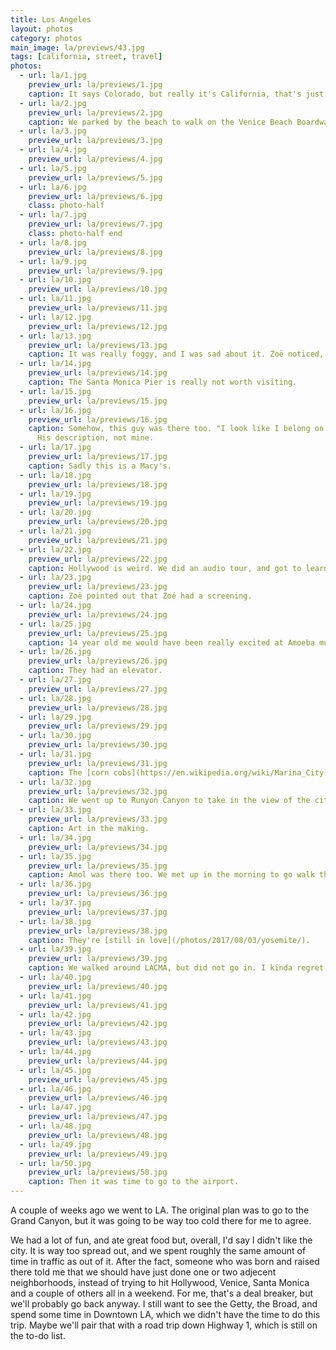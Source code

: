 ```yaml
---
title: Los Angeles
layout: photos
category: photos
main_image: la/previews/43.jpg
tags: [california, street, travel]
photos:
  - url: la/1.jpg
    preview_url: la/previews/1.jpg
    caption: It says Colorado, but really it's California, that's just the street name. Trust me.
  - url: la/2.jpg
    preview_url: la/previews/2.jpg
    caption: We parked by the beach to walk on the Venice Beach Boardwalk. It was a weekday, and the parking lot was totally empty, except for the birds.
  - url: la/3.jpg
    preview_url: la/previews/3.jpg
  - url: la/4.jpg
    preview_url: la/previews/4.jpg
  - url: la/5.jpg
    preview_url: la/previews/5.jpg
  - url: la/6.jpg
    preview_url: la/previews/6.jpg
    class: photo-half
  - url: la/7.jpg
    preview_url: la/previews/7.jpg
    class: photo-half end
  - url: la/8.jpg
    preview_url: la/previews/8.jpg
  - url: la/9.jpg
    preview_url: la/previews/9.jpg
  - url: la/10.jpg
    preview_url: la/previews/10.jpg
  - url: la/11.jpg
    preview_url: la/previews/11.jpg
  - url: la/12.jpg
    preview_url: la/previews/12.jpg
  - url: la/13.jpg
    preview_url: la/previews/13.jpg
    caption: It was really foggy, and I was sad about it. Zoë noticed, because I said it at least ten times.
  - url: la/14.jpg
    preview_url: la/previews/14.jpg
    caption: The Santa Monica Pier is really not worth visiting.
  - url: la/15.jpg
    preview_url: la/previews/15.jpg
  - url: la/16.jpg
    preview_url: la/previews/16.jpg
    caption: Somehow, this guy was there too. "I look like I belong on a show that’s called living alone in your mother’s basement and can’t find a girlfriend."
      His description, not mine.
  - url: la/17.jpg
    preview_url: la/previews/17.jpg
    caption: Sadly this is a Macy's.
  - url: la/18.jpg
    preview_url: la/previews/18.jpg
  - url: la/19.jpg
    preview_url: la/previews/19.jpg
  - url: la/20.jpg
    preview_url: la/previews/20.jpg
  - url: la/21.jpg
    preview_url: la/previews/21.jpg
  - url: la/22.jpg
    preview_url: la/previews/22.jpg
    caption: Hollywood is weird. We did an audio tour, and got to learn a lot about the history of how it came about, and the first theatres there. Apparently you just have to pay a lot of money to get your own star on the Walk of Fame.
  - url: la/23.jpg
    preview_url: la/previews/23.jpg
    caption: Zoë pointed out that Zoé had a screening.
  - url: la/24.jpg
    preview_url: la/previews/24.jpg
  - url: la/25.jpg
    preview_url: la/previews/25.jpg
    caption: 14 year old me would have been really excited at Amoeba music. Approximately one third of the store is pictured here.
  - url: la/26.jpg
    preview_url: la/previews/26.jpg
    caption: They had an elevator.
  - url: la/27.jpg
    preview_url: la/previews/27.jpg
  - url: la/28.jpg
    preview_url: la/previews/28.jpg
  - url: la/29.jpg
    preview_url: la/previews/29.jpg
  - url: la/30.jpg
    preview_url: la/previews/30.jpg
  - url: la/31.jpg
    preview_url: la/previews/31.jpg
    caption: The [corn cobs](https://en.wikipedia.org/wiki/Marina_City) in Chicago are cooler.
  - url: la/32.jpg
    preview_url: la/previews/32.jpg
    caption: We went up to Runyon Canyon to take in the view of the city. I was grumpy because we missed the sunset, but it was totally worth it.
  - url: la/33.jpg
    preview_url: la/previews/33.jpg
    caption: Art in the making.
  - url: la/34.jpg
    preview_url: la/previews/34.jpg
  - url: la/35.jpg
    preview_url: la/previews/35.jpg
    caption: Amol was there too. We met up in the morning to go walk through the Tar Pits.
  - url: la/36.jpg
    preview_url: la/previews/36.jpg
  - url: la/37.jpg
    preview_url: la/previews/37.jpg
  - url: la/38.jpg
    preview_url: la/previews/38.jpg
    caption: They're [still in love](/photos/2017/08/03/yosemite/).
  - url: la/39.jpg
    preview_url: la/previews/39.jpg
    caption: We walked around LACMA, but did not go in. I kinda regret that.
  - url: la/40.jpg
    preview_url: la/previews/40.jpg
  - url: la/41.jpg
    preview_url: la/previews/41.jpg
  - url: la/42.jpg
    preview_url: la/previews/42.jpg
  - url: la/43.jpg
    preview_url: la/previews/43.jpg
  - url: la/44.jpg
    preview_url: la/previews/44.jpg
  - url: la/45.jpg
    preview_url: la/previews/45.jpg
  - url: la/46.jpg
    preview_url: la/previews/46.jpg
  - url: la/47.jpg
    preview_url: la/previews/47.jpg
  - url: la/48.jpg
    preview_url: la/previews/48.jpg
  - url: la/49.jpg
    preview_url: la/previews/49.jpg
  - url: la/50.jpg
    preview_url: la/previews/50.jpg
    caption: Then it was time to go to the airport.
---
```


A couple of weeks ago we went to LA. The original plan was to go to the Grand Canyon, but it was going to be way too cold there for me to agree.

We had a lot of fun, and ate great food but, overall, I'd say I didn't like the city. It is way too spread out, and we spent roughly the same amount of time in traffic as out of it. After the fact, someone who was born and raised there told me that we should have just done one or two adjecent neighborhoods, instead of trying to hit Hollywood, Venice, Santa Monica and a couple of others all in a weekend. For me, that's a deal breaker, but we'll probably go back anyway. I still want to see the Getty, the Broad, and spend some time in Downtown LA, which we didn't have the time to do this trip. Maybe we'll pair that with a road trip down Highway 1, which is still on the to-do list.


